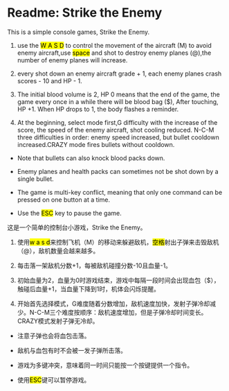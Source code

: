 # Readme: Strike the Enemy

This is a simple console games, Strike the Enemy.

1. use the <mark>W A S D</mark> to control the movement of the aircraft (M) to avoid enemy aircraft,use <mark>space</mark> and shot to destroy enemy planes (@),the number of enemy planes will increase.

2. every shot down an enemy aircraft grade + 1, each enemy planes crash scores - 10 and HP - 1.

3. The initial blood volume is 2, HP 0 means that the end of the game, the game every once in a while there will be blood bag ($), After touching, HP +1. When HP drops to 1, the body flashes a reminder. 

4. At the beginning, select mode first,G difficulty with the increase of the score, the speed of the enemy aircraft, shot cooling reduced. N-C-M three difficulties in order: enemy speed increased, but bullet cooldown increased.CRAZY mode fires bullets without cooldown.
- Note that bullets can also knock blood packs down.

- Enemy planes and health packs can sometimes not be shot down by a single bullet.

- The game is multi-key conflict, meaning that only one command can be pressed on one button at a time.

- Use the <mark>ESC</mark> key to pause the game.

这是一个简单的控制台小游戏，Strike the Enemy。

1. 使用<mark>w a s d</mark>来控制飞机（M）的移动来躲避敌机，<mark>空格</mark>射出子弹来击毁敌机（@），敌机数量会越来越多。

2. 每击落一架敌机分数+1，每被敌机碰撞分数-10且血量-1。

3. 初始血量为2，血量为0时游戏结束，游戏中每隔一段时间会出现血包（$），触碰后血量+1，当血量下降到1时，机体会闪烁提醒。

4. 开始首先选择模式，G难度随着分数增加，敌机速度加快，发射子弹冷却减少。N-C-M三个难度按顺序：敌机速度增加，但是子弹冷却时间变长。CRAZY模式发射子弹无冷却。
- 注意子弹也会将血包击落。

- 敌机与血包有时不会被一发子弹所击落。

- 游戏为多键冲突，意味着同一时间只能按一个按键提供一个指令。

- 使用<mark>ESC</mark>键可以暂停游戏。
